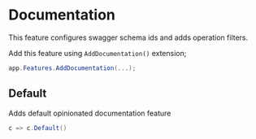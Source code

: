 # Documentation

This feature configures swagger schema ids and adds operation filters.

Add this feature using `AddDocumentation()` extension;

```csharp
app.Features.AddDocumentation(...);
```

## Default

Adds default opinionated documentation feature

```csharp
c => c.Default()
```

